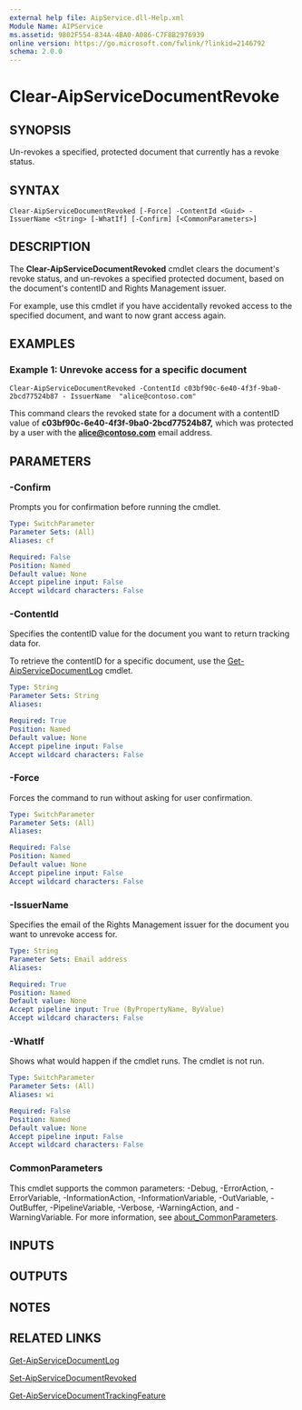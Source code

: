 ```yaml
---
external help file: AipService.dll-Help.xml
Module Name: AIPService
ms.assetid: 9802F554-834A-4BA0-A086-C7F8B2976939
online version: https://go.microsoft.com/fwlink/?linkid=2146792
schema: 2.0.0
---
```


# Clear-AipServiceDocumentRevoke

## SYNOPSIS
Un-revokes a specified, protected document that currently has a revoke status.

## SYNTAX
```
Clear-AipServiceDocumentRevoked [-Force] -ContentId <Guid> - IssuerName <String> [-WhatIf] [-Confirm] [<CommonParameters>]
```

## DESCRIPTION
The **Clear-AipServiceDocumentRevoked** cmdlet clears the document's revoke status, and un-revokes a specified protected document, based on the document's contentID and Rights Management issuer. 

For example, use this cmdlet if you have accidentally revoked access to the specified document, and want to now grant access again.

## EXAMPLES

### Example 1: Unrevoke access for a specific document
```
Clear-AipServiceDocumentRevoked -ContentId c03bf90c-6e40-4f3f-9ba0-2bcd77524b87 - IssuerName  "alice@contoso.com"
```

This command clears the revoked state for a document with a contentID value of **c03bf90c-6e40-4f3f-9ba0-2bcd77524b87,** which was protected by a user with the **alice@contoso.com** email address.

## PARAMETERS

### -Confirm
Prompts you for confirmation before running the cmdlet.

```yaml
Type: SwitchParameter
Parameter Sets: (All)
Aliases: cf

Required: False
Position: Named
Default value: None
Accept pipeline input: False
Accept wildcard characters: False
```

### -ContentId
Specifies the contentID value for the document you want to return tracking data for.

To retrieve the contentID for a specific document, use the [Get-AipServiceDocumentLog](Get-AipServiceDocumentLog.md) cmdlet.
 
```yaml
Type: String
Parameter Sets: String
Aliases: 

Required: True
Position: Named
Default value: None
Accept pipeline input: False
Accept wildcard characters: False
```

### -Force
Forces the command to run without asking for user confirmation.

```yaml
Type: SwitchParameter
Parameter Sets: (All)
Aliases:

Required: False
Position: Named
Default value: None
Accept pipeline input: False
Accept wildcard characters: False
```

### -IssuerName
Specifies the email of the Rights Management issuer for the document you want to unrevoke access for.

```yaml
Type: String
Parameter Sets: Email address
Aliases:

Required: True
Position: Named
Default value: None
Accept pipeline input: True (ByPropertyName, ByValue)
Accept wildcard characters: False
```

### -WhatIf
Shows what would happen if the cmdlet runs. The cmdlet is not run.

```yaml
Type: SwitchParameter
Parameter Sets: (All)
Aliases: wi

Required: False
Position: Named
Default value: None
Accept pipeline input: False
Accept wildcard characters: False
```

### CommonParameters
This cmdlet supports the common parameters: -Debug, -ErrorAction, -ErrorVariable, -InformationAction, -InformationVariable, -OutVariable, -OutBuffer, -PipelineVariable, -Verbose, -WarningAction, and -WarningVariable. For more information, see [about_CommonParameters](/powershell/module/microsoft.powershell.core/about/about_commonparameters).

## INPUTS

## OUTPUTS

## NOTES

## RELATED LINKS

[Get-AipServiceDocumentLog](Get-AipServiceDocumentLog.md)

[Set-AipServiceDocumentRevoked](Set-AipServiceDocumentRevoked.md)

[Get-AipServiceDocumentTrackingFeature](Get-AipServiceDocumentTrackingFeature.md)
